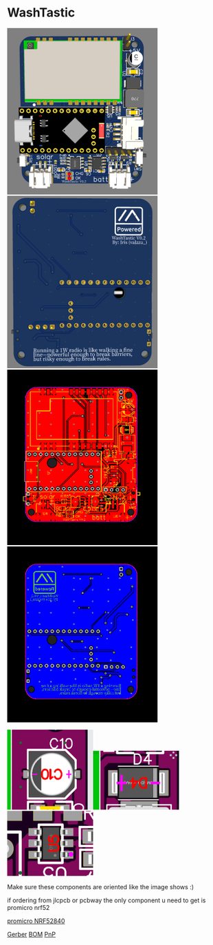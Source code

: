 # WashTastic

<img src="./pics/top.png" width="350"><img src="./pics/bottom.png" width="350">
<img src="./pics/top_layout.png" width="350"><img src="./pics/bottom_layout.png" width="350">

<img src="./pics/capacitor_orientation.png" width="200"><img src="./pics/diode_orientation.png" width="200"><img src="./pics/ic_orientation.png" width="200">

Make sure these components are oriented like the image shows :)

if ordering from jlcpcb or pcbway the only component u need to get is promicro nrf52

[promicro NRF52840](https://vi.aliexpress.com/item/1005007040333351.html)


[Gerber](/pics/Gerber_1W-meshtastic-node_PCB_1W-meshtastic-node_V0.1.zip)
[BOM](/pics/BOM_1W-meshtastic-node_V0.1.csvBOM_1W-meshtastic-node_V0.1.csv)
[PnP](/pics/PickAndPlace_PCB_1W-meshtastic-node_V0.1.csv)
